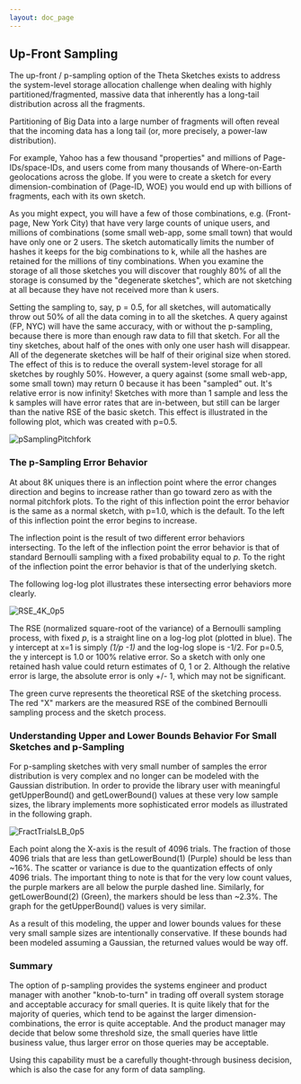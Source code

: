 ```yaml
---
layout: doc_page
---
```


## Up-Front Sampling

The up-front / p-sampling option of the Theta Sketches exists to address the system-level storage allocation challenge when dealing with highly partitioned/fragmented, massive data that inherently has a long-tail distribution across all the fragments. 

Partitioning of Big Data into a large number of fragments will often reveal that the incoming data has a long tail (or, more precisely, a power-law distribution). 

For example, Yahoo has a few thousand "properties" and millions of Page-IDs/space-IDs, and users come from many thousands of Where-on-Earth geolocations across the globe.  If you were to create a sketch for every dimension-combination of (Page-ID, WOE) you would end up with billions of fragments, each with its own sketch.

As you might expect, you will have a few of those combinations, e.g. (Front-page, New York City) that have very large counts of unique users, and millions of combinations (some small web-app, some small town) that would have only one or 2 users. 
The sketch automatically limits the number of hashes it keeps for the big combinations to k, while all the hashes are retained for the millions of tiny combinations. 
When you examine the storage of all those sketches you will discover that roughly 80% of all the storage is consumed by the "degenerate sketches", which are not sketching at all because they have not received more than k users.

Setting the sampling to, say, p = 0.5, for all sketches, will automatically throw out 50% of all the data coming in to all the sketches. 
A query against (FP, NYC) will have the same accuracy, with or without the p-sampling, because there is more than enough raw data to fill that sketch. 
For all the tiny sketches, about half of the ones with only one user hash will disappear. 
All of the degenerate sketches will be half of their original size when stored. 
The effect of this is to reduce the overall system-level storage for all sketches by roughly 50%. 
However, a query against (some small web-app, some small town) may return 0 because it has been "sampled" out. 
It's relative error is now infinity! Sketches with more than 1 sample and less the k samples will have error rates that are in-between, but still can be larger than the native RSE of the basic sketch. 
This effect is illustrated in the following plot, which was created with p=0.5.

<img class="doc-img-half" src="{{site.docs_img_dir}}/theta/pSamplingPitchfork.png" alt="pSamplingPitchfork" />

### The p-Sampling Error Behavior

At about 8K uniques there is an inflection point where the error changes direction and begins to increase rather than go toward zero as with the normal pitchfork plots. 
To the right of this inflection point the error behavior is the same as a normal sketch, with p=1.0, which is the default. 
To the left of this inflection point the error begins to increase.

The inflection point is the result of two different error behaviors intersecting.
To the left of the inflection point the error behavior is that of standard Bernoulli sampling with a fixed probability equal to <i>p</i>.
To the right of the inflection point the error behavior is that of the underlying sketch.

The following log-log plot illustrates these intersecting error behaviors more clearly. 

<img class="doc-img-half" src="{{site.docs_img_dir}}/theta/RSE_4K_0p5.png" alt="RSE_4K_0p5" />

The RSE (normalized square-root of the variance) of a Bernoulli sampling process, with fixed <i>p</i>, is a straight line on a log-log plot (plotted in blue).
The y intercept at x=1 is simply <i>(1/p -1)</i> and the log-log slope is -1/2. For p=0.5, the y intercept is 1.0 or 100% relative error. 
So a sketch with only one retained hash value could return estimates of 0, 1 or 2. 
Although the relative error is large, the absolute error is only +/- 1, which may not be significant.

The green curve represents the theoretical RSE of the sketching process.
The red "X" markers are the measured RSE of the combined Bernoulli sampling process and the sketch process.  

### Understanding Upper and Lower Bounds Behavior For Small Sketches and p-Sampling 

For p-sampling sketches with very small number of samples the error distribution is very complex and no longer can be modeled with the Gaussian distribution.
In order to provide the library user with meaningful getUpperBound() and getLowerBound() values at these very low sample sizes, 
the library implements more sophisticated error models as illustrated in the following graph.

<img class="doc-img-half" src="{{site.docs_img_dir}}/theta/FractTrialsLB_0p5.png" alt="FractTrialsLB_0p5" />

Each point along the X-axis is the result of 4096 trials. The fraction of those 4096 trials that are less than getLowerBound(1) (Purple) should be less than ~16%.
The scatter or variance is due to the quantization effects of only 4096 trials. The important thing to note is that for the very low count values, the purple markers 
are all below the purple dashed line.  Similarly, for getLowerBound(2) (Green), the markers should be less than ~2.3%. 
The graph for the getUpperBound() values is very similar.

As a result of this modeling, the upper and lower bounds values for these very small sample sizes are intentionally conservative. 
If these bounds had been modeled assuming a Gaussian, the returned values would be way off.

### Summary
The option of p-sampling provides the systems engineer and product manager with another "knob-to-turn" in trading off overall system storage and acceptable accuracy for small queries. 
It is quite likely that for the majority of queries, which tend to be against the larger dimension-combinations, the error is quite acceptable. 
And the product manager may decide that below some threshold size, the small queries have little business value, thus larger error on those queries may be acceptable.

Using this capability must be a carefully thought-through business decision, which is also the case for any form of data sampling.


